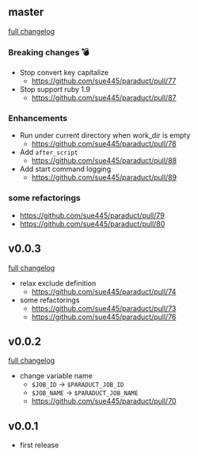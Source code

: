 ## master
[full changelog](http://github.com/sue445/paraduct/compare/v0.0.3...master)

### Breaking changes :bomb:
* Stop convert key capitalize
  * https://github.com/sue445/paraduct/pull/77
* Stop support ruby 1.9
  * https://github.com/sue445/paraduct/pull/87

### Enhancements
* Run under current directory when work_dir is empty
  * https://github.com/sue445/paraduct/pull/78
* Add `after_script`
  * https://github.com/sue445/paraduct/pull/88
* Add start command logging
  * https://github.com/sue445/paraduct/pull/89

### some refactorings
* https://github.com/sue445/paraduct/pull/79
* https://github.com/sue445/paraduct/pull/80

## v0.0.3
[full changelog](http://github.com/sue445/paraduct/compare/v0.0.2...v0.0.3)

* relax exclude definition
  * https://github.com/sue445/paraduct/pull/74
* some refactorings
  * https://github.com/sue445/paraduct/pull/73
  * https://github.com/sue445/paraduct/pull/76

## v0.0.2
[full changelog](http://github.com/sue445/paraduct/compare/v0.0.1...v0.0.2)

* change variable name
  * `$JOB_ID` -> `$PARADUCT_JOB_ID`
  * `$JOB_NAME` -> `$PARADUCT_JOB_NAME`
  * https://github.com/sue445/paraduct/pull/70

## v0.0.1
* first release

